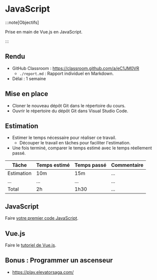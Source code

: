 # JavaScript

:::note[Objectifs]

Prise en main de Vue.js en JavaScript.

:::

## Rendu

- GitHub Classroom : https://classroom.github.com/a/eC1JM0VR
  - `./report.md` : Rapport individuel en Markdown.
- Délai : 1 semaine

## Mise en place

- Cloner le nouveau dépôt Git dans le répertoire du cours.
- Ouvrir le répertoire du dépôt Git dans Visual Studio Code.

## Estimation

- Estimer le temps nécessaire pour réaliser ce travail.
  - Découper le travail en tâches pour faciliter l'estimation.
- Une fois terminé, comparer le temps estimé avec le temps réellement passé.

| Tâche      | Temps estimé | Temps passé | Commentaire |
| ---------- | ------------ | ----------- | ----------- |
| Estimation | 10m          | 15m         | ...         |
| ...        | ...          | ...         | ...         |
| Total      | 2h           | 1h30        | ...         |

## JavaScript

Faire [votre premier code JavaScript](https://developer.mozilla.org/fr/docs/Learn/JavaScript/First_steps/A_first_splash).

## Vue.js

Faire le [tutoriel de Vue.js](https://fr.vuejs.org/tutorial/).

## Bonus : Programmer un ascenseur

- https://play.elevatorsaga.com/
